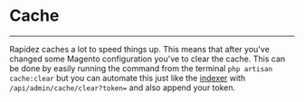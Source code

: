 # Cache

---

Rapidez caches a lot to speed things up. This means that after you've changed some Magento configuration you've to clear the cache. This can be done by easily running the command from the terminal `php artisan cache:clear` but you can automate this just like the [indexer](indexer.md#webhook) with `/api/admin/cache/clear?token=` and also append your token.
